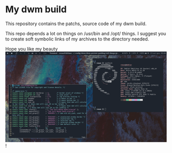 # My dwm build
This repository contains the patchs, source code of my dwm build.

This repo depends a lot on things on /usr/bin and /opt/ things. I suggest you to create soft symbolic links of my archives to the directory needed.

Hope you like my beauty![](https://github.com/renanwp2/My-dwm-build/blob/main/images/github.png)!
